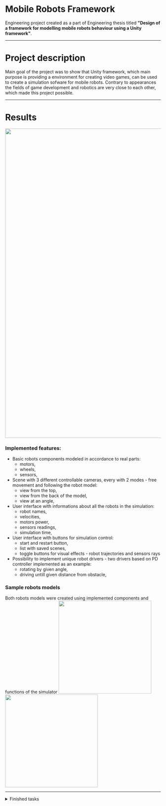 # Mobile Robots Framework
Engineering project created as a part of Engineering thesis titled **"Design of a framework for modelling mobile robots behaviour using a Unity framework"**.
 
---

# Project description
Main goal of the project was to show that Unity framework, which main purpose is providing a environment for creating video games, can be used to create a simulation sofware for mobile robots. Contrary to appearances the fields of game development and robotics are very close to each other, which made this project possible.

---

# Results
<img src="docs/imgs/preview.png" width="1000">

### Implemented features:
- Basic robots components modeled in accordance to real parts:
  - motors,
  - wheels,
  - sensors,
- Scene with 3 different controllable cameras, every with 2 modes - free movement and following the robot model:
  - view from the top,
  - view from the back of the model,
  - view at an angle,
- User interface with informations about all the robots in the simulation:
  - robot names,
  - velocities,
  - motors power,
  - sensors readings,
  - simulation time,
- User interface with buttons for simulation control:
  - start and restart button,
  - list with saved scenes,
  - toggle buttons for visual effects - robot trajectories and sensors rays
- Possibility to implement unique robot drivers - two drivers based on PD controller implemented as an example:
  - rotating by given angle,
  - driving untill given distance from obstacle,

### Sample robots models
Both robots models were created using implemented components and functions of the simulator
<img src="docs/imgs/model-basic.png" width="300"> <img src="docs/imgs/model-micromouse.png" width="300">

---
 
<details>
  <summary>Finished tasks</summary>
 
## To-Do
### New
- [x] 1. Basic shape with 2 working wheels:
    - [x] a. Acceleration/Deceleration
    - [x] b. Speed control
    - [x] c. Steering
    - [x] d. Keyboard shortcuts
- [x] 2. Sensors:
    - [x] a. Measuring distance
    - [x] b. Using sensors measurments to control velocity
    - [x] c. Wheels encoders
- [x] 3. Obstacles
- [x] 4. Robot model based on implemented features
- [x] 5. PID controller:
    - [x] a. Automatic acceleration and deceleration before obstacle
- [x] 6. Second robot model (Micromouse)
  - [x] a. Add model
  - [x] b. Write driver
- [ ] 7. Environments:
    - [ ] a. Different obstacles
- [x] 8. UI:
    - [x] a. Informations about robot:
        - [x] Wheel speed
        - [x] Velocity
        - [x] Sensors readings
        - [x] Travel path (trail)
    - [x] b. Switching between robots models
    - [x] c. Switching between environments
    - [x] d. Camera settings:
      - [x] Follow the robot
      - [x] Overhead
      - [x] Free view
      - [x] Possibility to toggle robot following by clicking
    - [x] e. Toggles:
      - [x] Robots paths
      - [x] Sensors rays
- [x] 9. Program structure:
  - [x] a. Main robot script that controls smaller components:
    - Sensors scripts
    - Motors (wheels) scripts
  - [x] b. Main script has acces to smaller components readings
  - [x] c. Main script can send signals to smaller components scripts 
  - [x] d. Move UI/Camera control elements from RobotController.cs to different script (ProgramController.cs?)

### Bugfixes
- [x] 1. Micromouse robot model:
  - [x] - Fix model shaking
    - Cause is probably wheels / weight
  - [x] Overhead camera weird models

### Improvements
- [ ] 1. UI:
  - [ ] a. Better free view camera
    - [ ] rotation
  - [x] b. Better overhead camera
    - [x] zoom level change
  - [x] c. Dynamic UI for multiple robots
  - [x] d. Buttons for starting and restarting simulation

- [x] 2. PID controller:
  - [x] a. Decide what to do with negative 'u':
    - using 'arrived' bool makes robot stop before destination
    - not using 'arrived' makes it do weird moves close to destination

</details>
